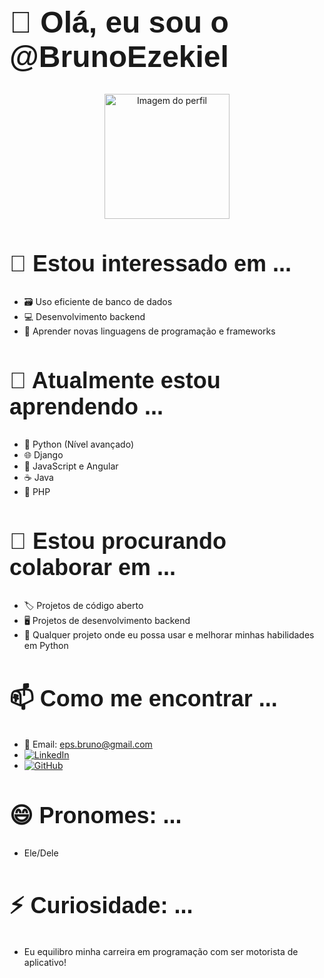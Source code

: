 # <h1 style="font-family: Arial; font-size: 48px;">👋 Olá, eu sou o @BrunoEzekiel</h1>

<p align="center">
  <img src="https://via.placeholder.com/150" alt="Imagem do perfil" width="200" height="200">
</p>

## <h2 style="font-family: Arial; font-size: 36px;">👀 Estou interessado em ...</h2>
- 🗃️ Uso eficiente de banco de dados
- 💻 Desenvolvimento backend
- 🌱 Aprender novas linguagens de programação e frameworks

## <h2 style="font-family: Arial; font-size: 36px;">🌱 Atualmente estou aprendendo ...</h2>
- 🐍 Python (Nível avançado)
- 🌐 Django
- 📜 JavaScript e Angular
- ☕ Java
- 🐘 PHP

## <h2 style="font-family: Arial; font-size: 36px;">💞️ Estou procurando colaborar em ...</h2>
- 🏷️ Projetos de código aberto
- 🖥️ Projetos de desenvolvimento backend
- 🚀 Qualquer projeto onde eu possa usar e melhorar minhas habilidades em Python

## <h2 style="font-family: Arial; font-size: 36px;">📫 Como me encontrar ...</h2>
- 📧 Email: eps.bruno@gmail.com
- <a href="https://www.linkedin.com/in/bruno-ezekiel/" target="_blank">
    <img src="https://img.shields.io/badge/LinkedIn-0077B5?style=for-the-badge&logo=linkedin&logoColor=white" alt="LinkedIn">
  </a>
- <a href="https://github.com/BrunoEzekiel" target="_blank">
    <img src="https://img.shields.io/badge/GitHub-100000?style=for-the-badge&logo=github&logoColor=white" alt="GitHub">
  </a>

## <h2 style="font-family: Arial; font-size: 36px;">😄 Pronomes: ...</h2>
- Ele/Dele

## <h2 style="font-family: Arial; font-size: 36px;">⚡ Curiosidade: ...</h2>
- Eu equilibro minha carreira em programação com ser motorista de aplicativo!

<!---
BrunoEzekiel/BrunoEzekiel é um repositório ✨ especial ✨ porque seu `README.md` (este arquivo) aparece no seu perfil GitHub.
Você pode clicar no link de visualização para ver suas alterações.
--->
